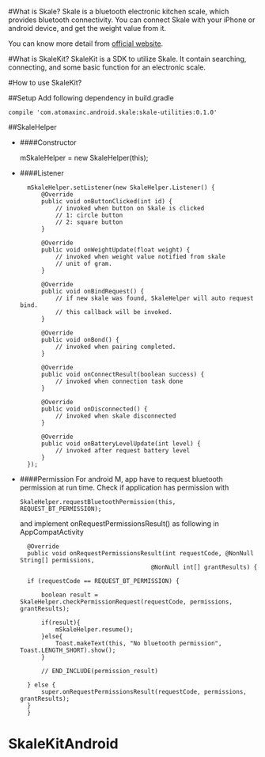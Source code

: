 #What is Skale?
Skale is a bluetooth electronic kitchen scale, which provides bluetooth connectivity. You can connect Skale with your iPhone or android device, and get the weight value from it. 

You can know more detail from [official website](https://www.skale.cc/). 

#What is SkaleKit?
SkaleKit is a SDK to utilize Skale. It contain searching, connecting, and some basic function for an electronic scale.

#How to use SkaleKit?

##Setup
Add following dependency in build.gradle

    compile 'com.atomaxinc.android.skale:skale-utilities:0.1.0'

##SkaleHelper
* ####Constructor

    mSkaleHelper = new SkaleHelper(this);

* ####Listener

        mSkaleHelper.setListener(new SkaleHelper.Listener() {
            @Override
            public void onButtonClicked(int id) {
                // invoked when button on Skale is clicked
                // 1: circle button
                // 2: square button
            }

            @Override
            public void onWeightUpdate(float weight) {
                // invoked when weight value notified from skale
                // unit of gram.
            }

            @Override
            public void onBindRequest() {
                // if new skale was found, SkaleHelper will auto request bind.
                // this callback will be invoked.
            }

            @Override
            public void onBond() {
                // invoked when pairing completed.
            }

            @Override
            public void onConnectResult(boolean success) {
                // invoked when connection task done
            }

            @Override
            public void onDisconnected() {
                // invoked when skale disconnected
            }

            @Override
            public void onBatteryLevelUpdate(int level) {
                // invoked after request battery level
            }
        });

* ####Permission
For android M, app have to request bluetooth permission at run time. Check if application has permission with

    `SkaleHelper.requestBluetoothPermission(this, REQUEST_BT_PERMISSION);`
    
  and implement onRequestPermissionsResult() as following in AppCompatActivity

        @Override
        public void onRequestPermissionsResult(int requestCode, @NonNull String[] permissions,
                                           @NonNull int[] grantResults) {

        if (requestCode == REQUEST_BT_PERMISSION) {

            boolean result = SkaleHelper.checkPermissionRequest(requestCode, permissions, grantResults);

            if(result){
                mSkaleHelper.resume();
            }else{
                Toast.makeText(this, "No bluetooth permission", Toast.LENGTH_SHORT).show();
            }

            // END_INCLUDE(permission_result)

        } else {
            super.onRequestPermissionsResult(requestCode, permissions, grantResults);
        }
        }

# SkaleKitAndroid
